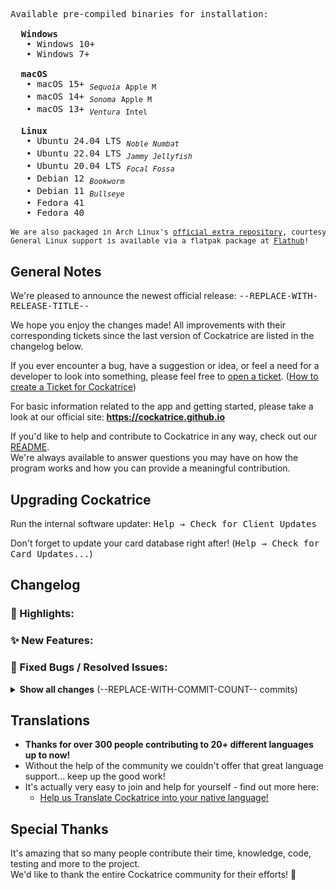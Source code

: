 <!-- this template comes from .ci/release_template.md -->

<!-- Don't forget to delete the previous betas after publishing this!
git push -d origin --REPLACE-WITH-BETA-LIST--
 -->

<!-- This list of binaries should be updated every time the CI is changed to include all targets -->
<pre>
Available pre-compiled binaries for installation:

  <b>Windows</b>
   • <kbd>Windows 10+</kbd>
   • <kbd>Windows 7+</kbd>

  <b>macOS</b>
   • <kbd>macOS 15+</kbd> <sub><i>Sequoia</i></sub> <sub>Apple M</sub>
   • <kbd>macOS 14+</kbd> <sub><i>Sonoma</i></sub> <sub>Apple M</sub>
   • <kbd>macOS 13+</kbd> <sub><i>Ventura</i></sub> <sub>Intel</sub>

  <b>Linux</b>
   • <kbd>Ubuntu 24.04 LTS</kbd> <sub><i>Noble Numbat</i></sub>
   • <kbd>Ubuntu 22.04 LTS</kbd> <sub><i>Jammy Jellyfish</i></sub>
   • <kbd>Ubuntu 20.04 LTS</kbd> <sub><i>Focal Fossa</i></sub>
   • <kbd>Debian 12</kbd> <sub><i>Bookworm</i></sub>
   • <kbd>Debian 11</kbd> <sub><i>Bullseye</i></sub>
   • <kbd>Fedora 41</kbd>
   • <kbd>Fedora 40</kbd>

<sub>We are also packaged in <kbd>Arch Linux</kbd>'s <a href="https://archlinux.org/packages/extra/x86_64/cockatrice">official extra repository</a>, courtesy of @FFY00.</sub>
<sub>General Linux support is available via a <kbd>flatpak</kbd> package at <a href="https://flathub.org/apps/io.github.Cockatrice.cockatrice">Flathub</a>!</sub>
</pre>


## General Notes

We're pleased to announce the newest official release: <kbd>--REPLACE-WITH-RELEASE-TITLE--</kbd>

We hope you enjoy the changes made! All improvements with their corresponding tickets since the last version of Cockatrice are listed in the changelog below.

If you ever encounter a bug, have a suggestion or idea, or feel a need for a developer to look into something, please feel free to [open a ticket](https://github.com/Cockatrice/Cockatrice/issues). ([How to create a Ticket for Cockatrice](https://github.com/Cockatrice/Cockatrice/wiki/How-to-Create-a-GitHub-Ticket-Regarding-Cockatrice))

For basic information related to the app and getting started, please take a look at our official site: **https://cockatrice.github.io**

If you'd like to help and contribute to Cockatrice in any way, check out our [README](https://github.com/Cockatrice/Cockatrice#contribute).  
We're always available to answer questions you may have on how the program works and how you can provide a meaningful contribution.


## Upgrading Cockatrice
<!-- this optional section puts a warning banner for problems with updating
> [!IMPORTANT]  
> **With this release, we no longer provide a ready-to-install binary for:**  
> --DEPRECATED-OS-HERE--
 -->

Run the internal software updater: <kbd>Help → Check for Client Updates</kbd>

Don't forget to update your card database right after! (<kbd>Help → Check for Card Updates...</kbd>)


## Changelog
<!--
This list is generated and should be moved to their respective header and
possibly edited a little.
Append PR numbers of fixups to their main PR to keep the list coherent.
Put the quantity of remaining PR's below the highlights section.
Remove empty headers when done.

--REPLACE-WITH-GENERATED-LIST--
 -->

<!-- Highlights of the release -->
### 🔖 Highlights:
### ✨ New Features:
### 🐛 Fixed Bugs / Resolved Issues:

<!-- Complete list of changes (foldable) -->
<details>
<summary>
<b>Show all changes</b> (--REPLACE-WITH-COMMIT-COUNT-- commits)
</summary>

### User Interface
### Under the Hood
### Oracle
### Servatrice
### Webatrice

</details>


## Translations
- **Thanks for over 300 people contributing to 20+ different languages up to now!**
- Without the help of the community we couldn't offer that great language support... keep up the good work!
- It's actually very easy to join and help for yourself - find out more here:
    - [Help us Translate Cockatrice into your native language!](https://github.com/Cockatrice/Cockatrice/wiki/Translation-FAQ)


## Special Thanks
<!-- Personalise this a bit! -->
It's amazing that so many people contribute their time, knowledge, code, testing and more to the project.  
We'd like to thank the entire Cockatrice community for their efforts! 🙏
<!-- We'd like to especially recognize @ZeldaZach, --ADD-CONTRIBUTORS-HERE-- for their help in preparing so many amazing new features for the user base. -->
